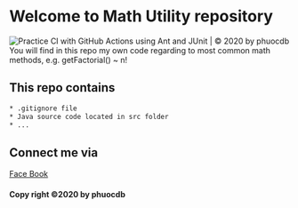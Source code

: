 # Welcome to Math Utility repository
![Practice CI with GitHub Actions using Ant and JUnit | © 2020 by phuocdb](https://github.com/dobinhphuoc021000/math-util/workflows/Practice%20CI%20with%20GitHub%20Actions%20using%20Ant%20and%20JUnit%20%7C%20%C2%A9%202020%20by%20phuocdb/badge.svg)
You will find in this repo my own code 
regarding to most common math methods, e.g.
getFactorial() ~ n!

## This repo contains 
```sh
* .gitignore file
* Java source code located in src folder
* ...
```


## Connect me via
[Face Book](https://www.facebook.com/profile.php?id=100009941145672)

#### Copy right ©2020 by phuocdb
